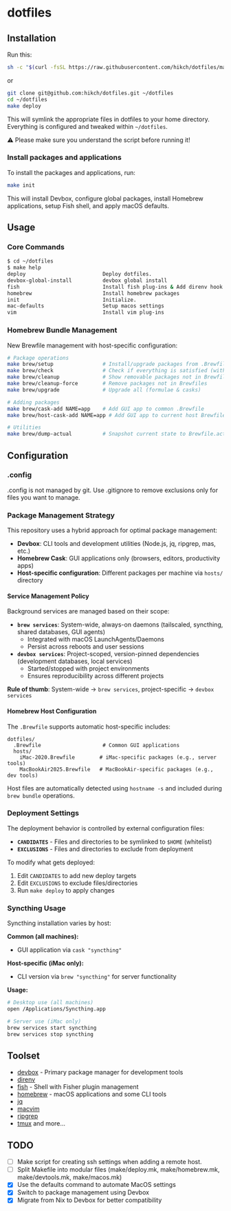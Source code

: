 # dotfiles

## Installation

Run this:

``` sh
sh -c "$(curl -fsSL https://raw.githubusercontent.com/hikch/dotfiles/main/bootstrap.sh)"
```

or

``` sh
git clone git@github.com:hikch/dotfiles.git ~/dotfiles
cd ~/dotfiles
make deploy

```

This will symlink the appropriate files in dotfiles to your home directory.
Everything is configured and tweaked within `~/dotfiles`.

⚠️  Please make sure you understand the script before running it!

### Install packages and applications

To install the packages and applications, run:

``` sh
make init
```

This will install Devbox, configure global packages, install Homebrew applications, setup Fish shell, and apply macOS defaults.

## Usage

### Core Commands

``` sh
$ cd ~/dotfiles
$ make help
deploy                         Deploy dotfiles.
devbox-global-install          devbox global install
fish                           Install fish plug-ins & Add direnv hook
homebrew                       Install homebrew packages
init                           Initialize.
mac-defaults                   Setup macos settings
vim                            Install vim plug-ins
```

### Homebrew Bundle Management

New Brewfile management with host-specific configuration:

``` sh
# Package operations
make brew/setup                # Install/upgrade packages from .Brewfile (and host include)
make brew/check                # Check if everything is satisfied (with details)
make brew/cleanup              # Show removable packages not in Brewfiles  
make brew/cleanup-force        # Remove packages not in Brewfiles
make brew/upgrade              # Upgrade all (formulae & casks)

# Adding packages
make brew/cask-add NAME=app    # Add GUI app to common .Brewfile
make brew/host-cask-add NAME=app # Add GUI app to current host Brewfile

# Utilities
make brew/dump-actual          # Snapshot current state to Brewfile.actual
```

## Configuration

### .config

.config is not managed by git.
Use .gitignore to remove exclusions only for files you want to manage.

### Package Management Strategy

This repository uses a hybrid approach for optimal package management:

- **Devbox**: CLI tools and development utilities (Node.js, jq, ripgrep, mas, etc.)
- **Homebrew Cask**: GUI applications only (browsers, editors, productivity apps)
- **Host-specific configuration**: Different packages per machine via `hosts/` directory

#### Service Management Policy

Background services are managed based on their scope:

- **`brew services`**: System-wide, always-on daemons (tailscaled, syncthing, shared databases, GUI agents)
  - Integrated with macOS LaunchAgents/Daemons
  - Persist across reboots and user sessions
- **`devbox services`**: Project-scoped, version-pinned dependencies (development databases, local services)
  - Started/stopped with project environments
  - Ensures reproducibility across different projects

**Rule of thumb**: System-wide → `brew services`, project-specific → `devbox services`

#### Homebrew Host Configuration

The `.Brewfile` supports automatic host-specific includes:

```
dotfiles/
  .Brewfile                    # Common GUI applications
  hosts/
    iMac-2020.Brewfile        # iMac-specific packages (e.g., server tools)
    MacBookAir2025.Brewfile   # MacBookAir-specific packages (e.g., dev tools)
```

Host files are automatically detected using `hostname -s` and included during `brew bundle` operations.

### Deployment Settings

The deployment behavior is controlled by external configuration files:

- **`CANDIDATES`** - Files and directories to be symlinked to `$HOME` (whitelist)
- **`EXCLUSIONS`** - Files and directories to exclude from deployment

To modify what gets deployed:
1. Edit `CANDIDATES` to add new deploy targets
2. Edit `EXCLUSIONS` to exclude files/directories  
3. Run `make deploy` to apply changes

### Syncthing Usage

Syncthing installation varies by host:

**Common (all machines):**
- GUI application via `cask "syncthing"`

**Host-specific (iMac only):**
- CLI version via `brew "syncthing"` for server functionality

**Usage:**
``` sh
# Desktop use (all machines)
open /Applications/Syncthing.app

# Server use (iMac only)  
brew services start syncthing
brew services stop syncthing
```

## Toolset

- [devbox](https://www.jetify.com/devbox) - Primary package manager for development tools
- [direnv](https://github.com/direnv/direnv)
- [fish](https://fishshell.com) - Shell with Fisher plugin management
- [homebrew](https://brew.sh) - macOS applications and some CLI tools
- [jq](https://stedolan.github.io/jq/)
- [macvim](https://macvim-dev.github.io/macvim/)
- [ripgrep](https://github.com/BurntSushi/ripgrep)
- [tmux](https://github.com/tmux/tmux)
and more...

## TODO

- [ ] Make script for creating ssh settings when adding a remote host.
- [ ] Split Makefile into modular files (make/deploy.mk, make/homebrew.mk, make/devtools.mk, make/macos.mk)
- [x] Use the defaults command to automate MacOS settings
- [x] Switch to package management using Devbox
- [x] Migrate from Nix to Devbox for better compatibility
